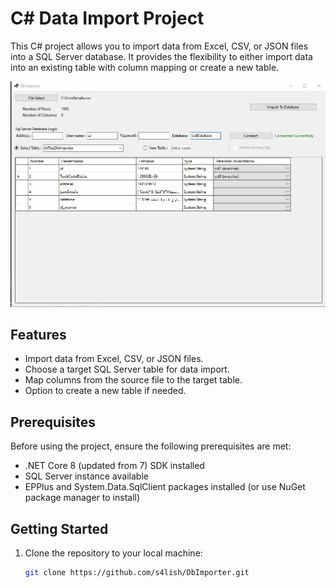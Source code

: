 # C# Data Import Project

This C# project allows you to import data from Excel, CSV, or JSON files into a SQL Server database. It provides the flexibility to either import data into an existing table with column mapping or create a new table.

![Example Image](./main.jpg)

## Features

- Import data from Excel, CSV, or JSON files.
- Choose a target SQL Server table for data import.
- Map columns from the source file to the target table.
- Option to create a new table if needed.

## Prerequisites

Before using the project, ensure the following prerequisites are met:

- .NET Core 8 (updated from 7) SDK installed
- SQL Server instance available
- EPPlus and System.Data.SqlClient packages installed (or use NuGet package manager to install)

## Getting Started

1. Clone the repository to your local machine:

   ```bash
   git clone https://github.com/s4lish/DbImporter.git
